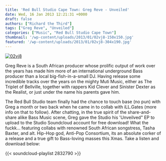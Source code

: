 ```yaml
---
title: 'Red Bull Studio Cape Town: Greg Reve - Unveiled'
date: Wed, 16 Jan 2013 12:21:31 +0000
draft: false
authors: ["Richard the Third"]
tags: ["Greg Reve", "Unveiled"]
categories: ["Music", "Red Bull Studio Cape Town"]
thumbnail: '/wp-content/uploads/2013/01/02vj8-150x150.jpg'
featured: '/wp-content/uploads/2013/01/02vj8-304x190.jpg'
---
```


[![](/wp-content/uploads/2013/01/02vj8.jpg "02vj8")](/2013/01/16/red-bull-studio-cape-town-greg-reve-unveiled/02vj8/)

Greg Reve is a South African producer whose prolific output of work over the years has made him more of an international underground Bass producer than a local big-fish-in-a-small DJ. Having release some incredible tracks over the years on the mighty Muti Music, either as The Triplet of Bellville, together with rappers Kid Clever and Sinister Dexter as the Realist, or just under the name his parents gave him.

The Red Bull Studio team finally had the chance to touch base (no pun) with Greg a month or two back when he came in to collab with iLL.Gates (more info on that to follow). After chatting, in the true spirit of the share-and-share alike Bass Music scene, Greg gave the Studio his 'Unveilved" EP to upload to the Studio Soundcloud account for free download! What the fuckk... featuring collabs with renowned South African songstress, Tasha Baxter, and alt. Hip-Hop god, Anti-Pop Consortium, its an absolute corker of a release and a true gift to Bass-loving masses this Xmas. Take a listen and download below:

{{< soundcloud-playlist 2832790 >}}
